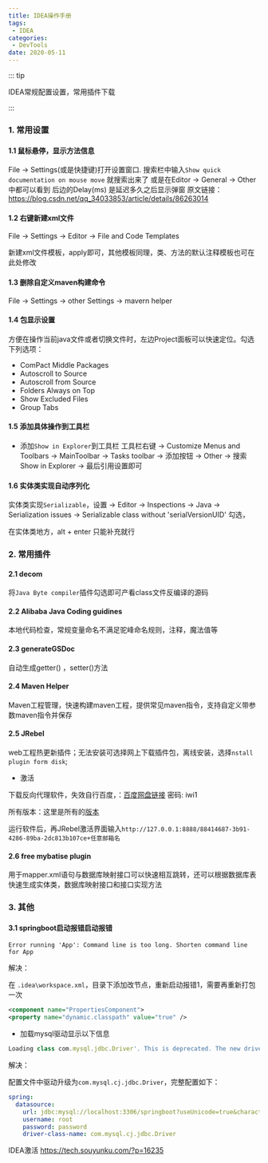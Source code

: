 ```yaml
---
title: IDEA操作手册
tags:
 - IDEA
categories:
 - DevTools
date: 2020-05-11
---
```


::: tip

IDEA常规配置设置，常用插件下载

:::

<!-- more -->

### 1. 常用设置

#### 1.1 鼠标悬停，显示方法信息

File -> Settings(或是快捷键)打开设置窗口.
搜索栏中输入`Show quick documentation on mouse move` 就搜索出来了
或是在Editor -> General -> Other中都可以看到
后边的Delay(ms) 是延迟多久之后显示弹窗
原文链接：https://blog.csdn.net/qq_34033853/article/details/86263014

#### 1.2 右键新建xml文件

File ->  Settings -> Editor -> File and Code Templates

新建xml文件模板，apply即可，其他模板同理，类、方法的默认注释模板也可在此处修改

#### 1.3 删除自定义maven构建命令

File -> Settings -> other Settings -> mavern helper

#### 1.4 包显示设置

方便在操作当前java文件或者切换文件时，左边Project面板可以快速定位。勾选下列选项：

* ComPact Middle Packages
* Autoscroll to Source
* Autoscroll from Source
* Folders Always on Top
* Show Excluded Files
* Group Tabs

#### 1.5 添加具体操作到工具栏

* 添加`Show in Explorer`到工具栏
工具栏右键 -> Customize Menus and Toolbars -> MainToolbar -> Tasks toolbar -> 添加按钮 -> Other -> 搜索 Show in Explorer -> 最后引用设置即可

#### 1.6 实体类实现自动序列化

实体类实现`Serializable`，设置 -> Editor -> Inspections -> Java -> Serialization issues -> Serializable class without 'serialVersionUID' 勾选，

在实体类地方，alt + enter 只能补充就行


### 2. 常用插件

#### 2.1 decom

将`Java Byte compiler`插件勾选即可产看class文件反编译的源码

#### 2.2 Alibaba Java Coding guidines

本地代码检查，常规变量命名不满足驼峰命名规则，注释，魔法值等

#### 2.3 generateGSDoc

自动生成getter() ，setter()方法

#### 2.4 Maven Helper

Maven工程管理，快速构建maven工程，提供常见maven指令，支持自定义带参数maven指令并保存

#### 2.5 JRebel

web工程热更新插件；无法安装可选择网上下载插件包，离线安装，选择`nstall plugin form disk`;

* 激活

下载反向代理软件，失效自行百度，：[百度网盘链接](https://pan.baidu.com/s/16q34ypajfKWtSfs636Ml6w) 密码: iwi1

所有版本：这里是所有的[版本](https://github.com/ilanyu/ReverseProxy/releases/tag/v1.4)

运行软件后，再JRebel激活界面输入`http://127.0.0.1:8888/88414687-3b91-4286-89ba-2dc813b107ce+任意邮箱名`

#### 2.6 free mybatise plugin

用于mapper.xml语句与数据库映射接口可以快速相互跳转，还可以根据数据库表快速生成实体类，数据库映射接口和接口实现方法

### 3. 其他

#### 3.1 springboot启动报错启动报错

```shell
Error running 'App': Command line is too long. Shorten command line for App
```

解决：

在 `.idea\workspace.xml`，目录下添加改节点，重新启动报错1，需要再重新打包一次

```xml
<component name="PropertiesComponent"> 
<property name="dynamic.classpath" value="true" />
```

* 加载mysql驱动显示以下信息

```javascript
Loading class com.mysql.jdbc.Driver'. This is deprecated. The new driver class is com.mysql.cj.jdbc.Driver'. The driver is automatically registered via the SPI and manual loading of the driver class is generally unnecessary.
```

解决：

配置文件中驱动升级为`com.mysql.cj.jdbc.Driver`，完整配置如下：

```yaml
spring:
  datasource:
    url: jdbc:mysql://localhost:3306/springboot?useUnicode=true&characterEncoding=UTF-8&useSSL=false&serverTimezone=CST
    username: root
    password: password
    driver-class-name: com.mysql.cj.jdbc.Driver
```



IDEA激活
https://tech.souyunku.com/?p=16235

